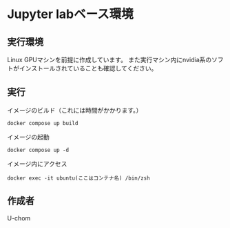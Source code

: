 # Jupyter labベース環境

## 実行環境

Linux GPUマシンを前提に作成しています。
また実行マシン内にnvidia系のソフトがインストールされていることも確認してください。

## 実行

イメージのビルド（これには時間がかかります。）
```
docker compose up build
```

イメージの起動
```
docker compose up -d
```

イメージ内にアクセス
```
docker exec -it ubuntu(ここはコンテナ名) /bin/zsh
```

## 作成者

U-chom